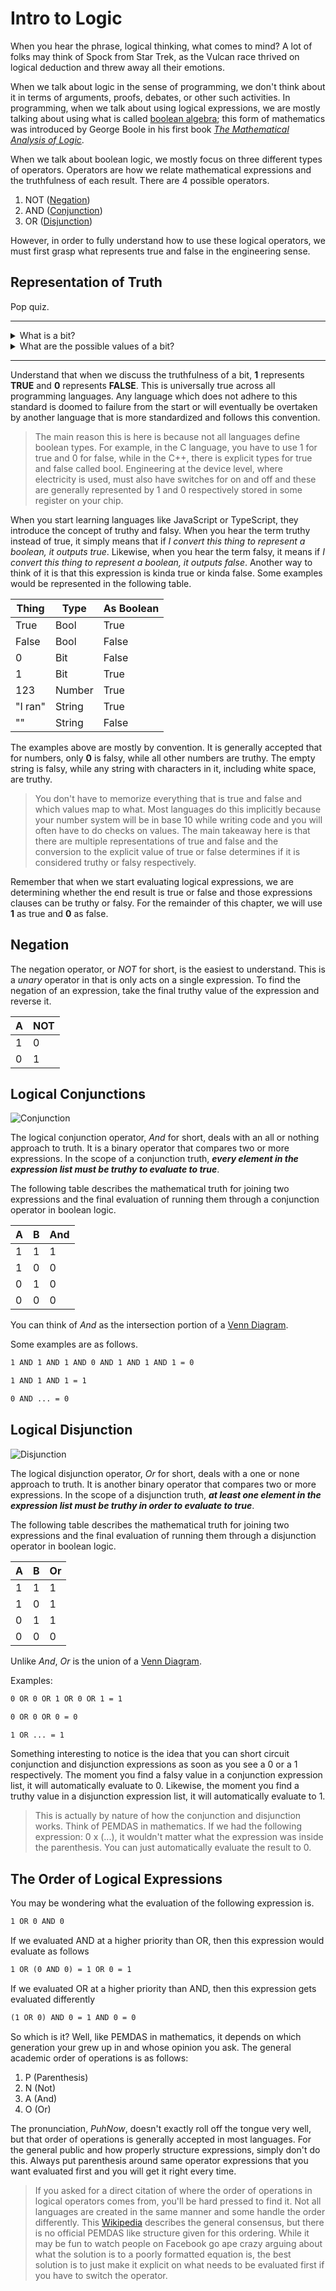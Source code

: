 # Intro to Logic

When you hear the phrase, logical thinking, what comes to mind? A lot of folks may think of Spock from Star Trek, as the Vulcan race thrived on logical deduction and threw away all their emotions.

When we talk about logic in the sense of programming, we don't think about it in terms of arguments, proofs, debates, or other such activities. In programming, when we talk about using logical expressions, we are mostly talking about using what is called [boolean algebra](https://en.wikipedia.org/wiki/Boolean_algebra); this form of mathematics was introduced by George Boole in his first book [_The Mathematical Analysis of Logic_](https://www.cambridge.org/core/books/mathematical-analysis-of-logic/BF7CDDC37F3F4FC698CEEE5F2FA0270C#).

When we talk about boolean logic, we mostly focus on three different types of operators. Operators are how we relate mathematical expressions and the truthfulness of each result. There are 4 possible operators.

1. NOT ([Negation](https://en.wikipedia.org/wiki/Negation))
2. AND ([Conjunction](https://en.wikipedia.org/wiki/Logical_conjunction))
3. OR ([Disjunction](https://en.wikipedia.org/wiki/Logical_disjunction))

However, in order to fully understand how to use these logical operators, we must first grasp what represents true and false in the engineering sense.

## Representation of Truth

Pop quiz.

<hr>
<details>
<summary>What is a bit?</summary>

It's a binary digit that can have at most 2 possible values.

</details>
<details>
  <summary>What are the possible values of a bit?</summary>

A bit can be a 1 or a 0.

</details>
<hr>

Understand that when we discuss the truthfulness of a bit, **1** represents **TRUE** and **0** represents **FALSE**. This is universally true across all programming languages. Any language which does not adhere to this standard is doomed to failure from the start or will eventually be overtaken by another language that is more standardized and follows this convention.

> The main reason this is here is because not all languages define boolean types. For example, in the C language, you have to use 1 for true and 0 for false, while in the C++, there is explicit types for true and false called bool. Engineering at the device level, where electricity is used, must also have switches for on and off and these are generally represented by 1 and 0 respectively stored in some register on your chip.

When you start learning languages like JavaScript or TypeScript, they introduce the concept of truthy and falsy. When you hear the term truthy instead of true, it simply means that if _I convert this thing to represent a boolean, it outputs true_. Likewise, when you hear the term falsy, it means if _I convert this thing to represent a boolean, it outputs false_. Another way to think of it is that this expression is kinda true or kinda false. Some examples would be represented in the following table.

| Thing   | Type   | As Boolean |
| ------- | ------ | ---------- |
| True    | Bool   | True       |
| False   | Bool   | False      |
| 0       | Bit    | False      |
| 1       | Bit    | True       |
| 123     | Number | True       |
| "I ran" | String | True       |
| ""      | String | False      |

The examples above are mostly by convention. It is generally accepted that for numbers, only **0** is falsy, while all other numbers are truthy. The empty string is falsy, while any string with characters in it, including white space, are truthy.

> You don't have to memorize everything that is true and false and which values map to what. Most languages do this implicitly because your number system will be in base 10 while writing code and you will often have to do checks on values. The main takeaway here is that there are multiple representations of true and false and the conversion to the explicit value of true or false determines if it is considered truthy or falsy respectively.

Remember that when we start evaluating logical expressions, we are determining whether the end result is true or false and those expressions clauses can be truthy or falsy. For the remainder of this chapter, we will use **1** as true and **0** as false.

## Negation

The negation operator, or _NOT_ for short, is the easiest to understand. This is a _unary_ operator in that is only acts on a single expression. To find the negation of an expression, take the final truthy value of the expression and reverse it.

| A   | NOT |
| --- | --- |
| 1   | 0   |
| 0   | 1   |

## Logical Conjunctions

![Conjunction](../../media/png/conjunction-256x187.png)

The logical conjunction operator, _And_ for short, deals with an all or nothing approach to truth. It is a binary operator that compares two or more expressions. In the scope of a conjunction truth, **_every element in the expression list must be truthy to evaluate to true_**.

The following table describes the mathematical truth for joining two expressions and the final evaluation of running them through a conjunction operator in boolean logic.

| A   | B   | And |
| --- | --- | --- |
| 1   | 1   | 1   |
| 1   | 0   | 0   |
| 0   | 1   | 0   |
| 0   | 0   | 0   |

You can think of _And_ as the intersection portion of a [Venn Diagram](https://en.wikipedia.org/wiki/Venn_diagram).

Some examples are as follows.

```txt
1 AND 1 AND 1 AND 0 AND 1 AND 1 AND 1 = 0
```

```txt
1 AND 1 AND 1 = 1
```

```txt
0 AND ... = 0
```

## Logical Disjunction

![Disjunction](../../media/png/disjunction-256x187.png)

The logical disjunction operator, _Or_ for short, deals with a one or none approach to truth. It is another binary operator that compares two or more expressions. In the scope of a disjunction truth, **_at least one element in the expression list must be truthy in order to evaluate to true_**.

The following table describes the mathematical truth for joining two expressions and the final evaluation of running them through a disjunction operator in boolean logic.

| A   | B   | Or  |
| --- | --- | --- |
| 1   | 1   | 1   |
| 1   | 0   | 1   |
| 0   | 1   | 1   |
| 0   | 0   | 0   |

Unlike _And_, _Or_ is the union of a [Venn Diagram](https://en.wikipedia.org/wiki/Venn_diagram).

Examples:

```txt
0 OR 0 OR 1 OR 0 OR 1 = 1
```

```txt
0 OR 0 OR 0 = 0
```

```txt
1 OR ... = 1
```

Something interesting to notice is the idea that you can short circuit conjunction and disjunction expressions as soon as you see a 0 or a 1 respectively. The moment you find a falsy value in a conjunction expression list, it will automatically evaluate to 0. Likewise, the moment you find a truthy value in a disjunction expression list, it will automatically evaluate to 1.

> This is actually by nature of how the conjunction and disjunction works. Think of PEMDAS in mathematics. If we had the following expression: 0 x (...), it wouldn't matter what the expression was inside the parenthesis. You can just automatically evaluate the result to 0.

## The Order of Logical Expressions

You may be wondering what the evaluation of the following expression is.

```txt
1 OR 0 AND 0
```

If we evaluated AND at a higher priority than OR, then this expression would evaluate as follows

```txt
1 OR (0 AND 0) = 1 OR 0 = 1
```

If we evaluated OR at a higher priority than AND, then this expression gets evaluated differently

```txt
(1 OR 0) AND 0 = 1 AND 0 = 0
```

So which is it? Well, like PEMDAS in mathematics, it depends on which generation your grew up in and whose opinion you ask. The general academic order of operations is as follows:

1. P (Parenthesis)
2. N (Not)
3. A (And)
4. O (Or)

The pronunciation, _PuhNow_, doesn't exactly roll off the tongue very well, but that order of operations is generally accepted in most languages. For the general public and how properly structure expressions, simply don't do this. Always put parenthesis around same operator expressions that you want evaluated first and you will get it right every time.

> If you asked for a direct citation of where the order of operations in logical operators comes from, you'll be hard pressed to find it. Not all languages are created in the same manner and some handle the order differently. This [Wikipedia](https://en.wikipedia.org/wiki/Order_of_operations#Programming_languages) describes the general consensus, but there is no official PEMDAS like structure given for this ordering. While it may be fun to watch people on Facebook go ape crazy arguing about what the solution is to a poorly formatted equation is, the best solution is to just make it explicit on what needs to be evaluated first if you have to switch the operator.
